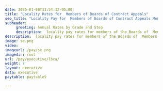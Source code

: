 ```yaml
---
date: 2025-01-08T11:54:12-05:00
title: "Locality Rates for  Members of Boards of Contract Appeals"
seo_title: "Locality Pay for  Members of Boards of Contract Appeals Members | Federal BCA Compensation"
subheader:
     greeting: Annual Rates by Grade and Step
     description:  locality pay rates for members of the Boards of  Members of Boards of Contract Appeals (BCA) in the federal government. Explore BCA compensation with locality adjustments.
description:  locality pay rates for members of the Boards of  Members of Boards of Contract Appeals (BCA) in the federal government. Explore BCA compensation with locality adjustments.
image: se.png
video: 
imageurl: /pay/se.png
imagedir: root
url: /pay/executive/lbca/
weight: 7
layout: executive
data: executive
paytable: paytable9

---
```

